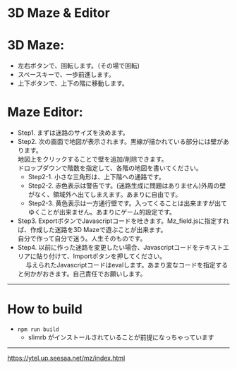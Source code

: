 3D Maze & Editor
===

# 3D Maze:  
* 左右ボタンで、回転します。（その場で回転)
* スペースキーで、一歩前進します。
* 上下ボタンで、上下の階に移動します。

# Maze Editor:
* Step1. まずは迷路のサイズを決めます。
* Step2. 次の画面で地図が表示されます。黒線が描かれている部分には壁があります。  
        地図上をクリックすることで壁を追加/削除できます。  
		ドロップダウンで階数を指定して、各階の地図を書いてください。
  * Step2-1. 小さな三角形は、上下階への通路です。
  * Step2-2. 赤色表示は警告です。(迷路生成に問題はありません)外周の壁がなく、領域外へ出てしまえます。あまりに自由です。
  * Step2-3. 黄色表示は一方通行壁です。入ってくることは出来ますが出てゆくことが出来ません。あまりにゲーム的設定です。
* Step3. ExportボタンでJavascriptコードを吐きます。Mz_field.jsに指定すれば、作成した迷路を3D Mazeで遊ぶことが出来ます。  
        自分で作って自分で迷う。人生そのものです。
* Step4. 以前に作った迷路を変更したい場合、Javascriptコードをテキストエリアに貼り付けて、Importボタンを押してください。  
 　      与えられたJavascriptコードはevalします。あまり変なコードを指定すると何かがおきます。自己責任でお願いします。

----

# How to build

* `npm run build`
	* slimrb がインストールされていることが前提になっちゃっています

----

https://ytel.up.seesaa.net/mz/index.html
